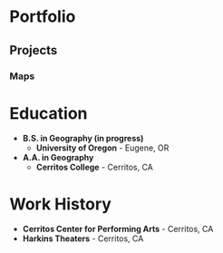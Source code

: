 # Portfolio

## Projects
### Maps

# Education
- **B.S. in Geography (in progress)**
  - **University of Oregon** - Eugene, OR
- **A.A. in Geography**
  - **Cerritos College** - Cerritos, CA

# Work History
- **Cerritos Center for Performing Arts** - Cerritos, CA
- **Harkins Theaters** - Cerritos, CA
